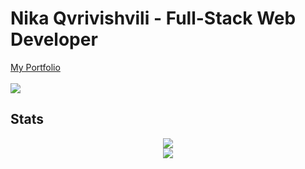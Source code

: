 <div>
    <h1>Nika Qvrivishvili - Full-Stack Web Developer</h1> 
    <a href="https://www.nikaa.online/en/">My Portfolio</a>
    <br/>
     <br/>
    <img src="https://komarev.com/ghpvc/?username=etherbits&style=flat-square&color=70a5fd" />
    <h2>Stats</h2>
    <div align="center">
            <a href="https://git.io/streak-stats"><img src="https://streak-stats.demolab.com?user=etherbits&theme=nord"/></a>
        <div><img src="https://github-readme-stats.vercel.app/api/top-langs/?username=etherbits&theme=nord&layout=normal&langs_count=3&hide=shell,css,scss,html,php&card_width=495"/></div> 
</div>
